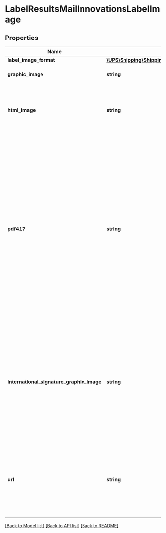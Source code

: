 # LabelResultsMailInnovationsLabelImage

## Properties
Name | Type | Description | Notes
------------ | ------------- | ------------- | -------------
**label_image_format** | [**\UPS\Shipping\Shipping\MailInnovationsLabelImageLabelImageFormat**](MailInnovationsLabelImageLabelImageFormat.md) |  | 
**graphic_image** | **string** | Base 64 encoded graphic image. | 
**html_image** | **string** | Base 64 encoded html browser image rendering software. This is only returned for GIF image formats. | [optional] 
**pdf417** | **string** | PDF-417 is a two-dimensional barcode, which can store up to about 1,800 printable ASCII characters or 1,100 binary characters per symbol. The symbol is rectangular. The PDF417 image will be returned when the shipment is trans-border and the service option is one of the following: Standard, Express Saver or Express Plus.  The image is Base 64 encoded and only returned for GIF image format | [optional] 
**international_signature_graphic_image** | **string** | Base 64 encoded graphic image of the Warsaw text and signature box.  EPL2, ZPL and SPL labels. The image will be returned for non-US based shipments. One image will be given per shipment and it will be in the first PackageResults container. | [optional] 
**url** | **string** | This is only returned if the label link is requested to be returned and only at the first package result  Applicable for following types of shipments: Print/Electronic Return Label | [optional] 

[[Back to Model list]](../../README.md#documentation-for-models) [[Back to API list]](../../README.md#documentation-for-api-endpoints) [[Back to README]](../../README.md)

